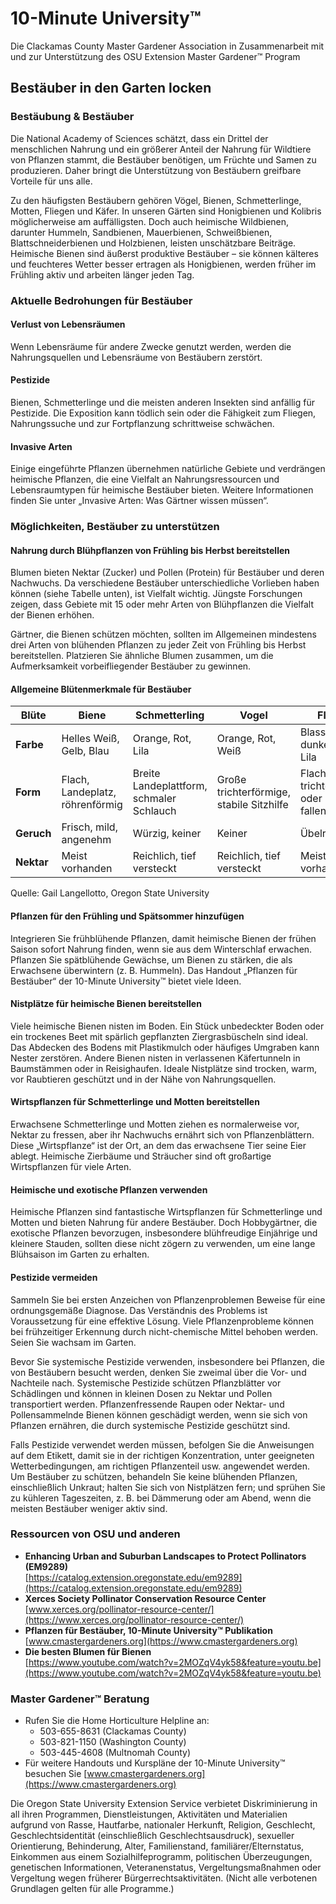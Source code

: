 # 10-Minute University™  
Die Clackamas County Master Gardener Association in Zusammenarbeit mit und zur Unterstützung des OSU Extension Master Gardener™ Program  

## Bestäuber in den Garten locken  

### Bestäubung & Bestäuber  
Die National Academy of Sciences schätzt, dass ein Drittel der menschlichen Nahrung und ein größerer Anteil der Nahrung für Wildtiere von Pflanzen stammt, die Bestäuber benötigen, um Früchte und Samen zu produzieren. Daher bringt die Unterstützung von Bestäubern greifbare Vorteile für uns alle.  

Zu den häufigsten Bestäubern gehören Vögel, Bienen, Schmetterlinge, Motten, Fliegen und Käfer. In unseren Gärten sind Honigbienen und Kolibris möglicherweise am auffälligsten. Doch auch heimische Wildbienen, darunter Hummeln, Sandbienen, Mauerbienen, Schweißbienen, Blattschneiderbienen und Holzbienen, leisten unschätzbare Beiträge. Heimische Bienen sind äußerst produktive Bestäuber – sie können kälteres und feuchteres Wetter besser ertragen als Honigbienen, werden früher im Frühling aktiv und arbeiten länger jeden Tag.  

### Aktuelle Bedrohungen für Bestäuber  

#### Verlust von Lebensräumen  
Wenn Lebensräume für andere Zwecke genutzt werden, werden die Nahrungsquellen und Lebensräume von Bestäubern zerstört.  

#### Pestizide  
Bienen, Schmetterlinge und die meisten anderen Insekten sind anfällig für Pestizide. Die Exposition kann tödlich sein oder die Fähigkeit zum Fliegen, Nahrungssuche und zur Fortpflanzung schrittweise schwächen.  

#### Invasive Arten  
Einige eingeführte Pflanzen übernehmen natürliche Gebiete und verdrängen heimische Pflanzen, die eine Vielfalt an Nahrungsressourcen und Lebensraumtypen für heimische Bestäuber bieten. Weitere Informationen finden Sie unter „Invasive Arten: Was Gärtner wissen müssen“.  

### Möglichkeiten, Bestäuber zu unterstützen  

#### Nahrung durch Blühpflanzen von Frühling bis Herbst bereitstellen  
Blumen bieten Nektar (Zucker) und Pollen (Protein) für Bestäuber und deren Nachwuchs. Da verschiedene Bestäuber unterschiedliche Vorlieben haben können (siehe Tabelle unten), ist Vielfalt wichtig. Jüngste Forschungen zeigen, dass Gebiete mit 15 oder mehr Arten von Blühpflanzen die Vielfalt der Bienen erhöhen.  

Gärtner, die Bienen schützen möchten, sollten im Allgemeinen mindestens drei Arten von blühenden Pflanzen zu jeder Zeit von Frühling bis Herbst bereitstellen. Platzieren Sie ähnliche Blumen zusammen, um die Aufmerksamkeit vorbeifliegender Bestäuber zu gewinnen.  

#### Allgemeine Blütenmerkmale für Bestäuber  
| **Blüte** | **Biene** | **Schmetterling** | **Vogel** | **Fliege** |  
|-----------|-----------|-------------------|-----------|------------|  
| **Farbe** | Helles Weiß, Gelb, Blau | Orange, Rot, Lila | Orange, Rot, Weiß | Blass, dunkelbraun, Lila |  
| **Form** | Flach, Landeplatz, röhrenförmig | Breite Landeplattform, schmaler Schlauch | Große trichterförmige, stabile Sitzhilfe | Flach, trichter- oder fallenförmig |  
| **Geruch** | Frisch, mild, angenehm | Würzig, keiner | Keiner | Übelriechend |  
| **Nektar** | Meist vorhanden | Reichlich, tief versteckt | Reichlich, tief versteckt | Meist nicht vorhanden |  

Quelle: Gail Langellotto, Oregon State University  

#### Pflanzen für den Frühling und Spätsommer hinzufügen  
Integrieren Sie frühblühende Pflanzen, damit heimische Bienen der frühen Saison sofort Nahrung finden, wenn sie aus dem Winterschlaf erwachen. Pflanzen Sie spätblühende Gewächse, um Bienen zu stärken, die als Erwachsene überwintern (z. B. Hummeln). Das Handout „Pflanzen für Bestäuber“ der 10-Minute University™ bietet viele Ideen.  

#### Nistplätze für heimische Bienen bereitstellen  
Viele heimische Bienen nisten im Boden. Ein Stück unbedeckter Boden oder ein trockenes Beet mit spärlich gepflanzten Ziergrasbüscheln sind ideal. Das Abdecken des Bodens mit Plastikmulch oder häufiges Umgraben kann Nester zerstören. Andere Bienen nisten in verlassenen Käfertunneln in Baumstämmen oder in Reisighaufen. Ideale Nistplätze sind trocken, warm, vor Raubtieren geschützt und in der Nähe von Nahrungsquellen.  

#### Wirtspflanzen für Schmetterlinge und Motten bereitstellen  
Erwachsene Schmetterlinge und Motten ziehen es normalerweise vor, Nektar zu fressen, aber ihr Nachwuchs ernährt sich von Pflanzenblättern. Diese „Wirtspflanze“ ist der Ort, an dem das erwachsene Tier seine Eier ablegt. Heimische Zierbäume und Sträucher sind oft großartige Wirtspflanzen für viele Arten.  

#### Heimische und exotische Pflanzen verwenden  
Heimische Pflanzen sind fantastische Wirtspflanzen für Schmetterlinge und Motten und bieten Nahrung für andere Bestäuber. Doch Hobbygärtner, die exotische Pflanzen bevorzugen, insbesondere blühfreudige Einjährige und kleinere Stauden, sollten diese nicht zögern zu verwenden, um eine lange Blühsaison im Garten zu erhalten.  

#### Pestizide vermeiden  
Sammeln Sie bei ersten Anzeichen von Pflanzenproblemen Beweise für eine ordnungsgemäße Diagnose. Das Verständnis des Problems ist Voraussetzung für eine effektive Lösung. Viele Pflanzenprobleme können bei frühzeitiger Erkennung durch nicht-chemische Mittel behoben werden. Seien Sie wachsam im Garten.  

Bevor Sie systemische Pestizide verwenden, insbesondere bei Pflanzen, die von Bestäubern besucht werden, denken Sie zweimal über die Vor- und Nachteile nach. Systemische Pestizide schützen Pflanzblätter vor Schädlingen und können in kleinen Dosen zu Nektar und Pollen transportiert werden. Pflanzenfressende Raupen oder Nektar- und Pollensammelnde Bienen können geschädigt werden, wenn sie sich von Pflanzen ernähren, die durch systemische Pestizide geschützt sind.  

Falls Pestizide verwendet werden müssen, befolgen Sie die Anweisungen auf dem Etikett, damit sie in der richtigen Konzentration, unter geeigneten Wetterbedingungen, am richtigen Pflanzenteil usw. angewendet werden. Um Bestäuber zu schützen, behandeln Sie keine blühenden Pflanzen, einschließlich Unkraut; halten Sie sich von Nistplätzen fern; und sprühen Sie zu kühleren Tageszeiten, z. B. bei Dämmerung oder am Abend, wenn die meisten Bestäuber weniger aktiv sind.  

### Ressourcen von OSU und anderen  
- **Enhancing Urban and Suburban Landscapes to Protect Pollinators (EM9289)**  
  [https://catalog.extension.oregonstate.edu/em9289](https://catalog.extension.oregonstate.edu/em9289)  
- **Xerces Society Pollinator Conservation Resource Center**  
  [www.xerces.org/pollinator-resource-center/](https://www.xerces.org/pollinator-resource-center/)  
- **Pflanzen für Bestäuber, 10-Minute University™ Publikation**  
  [www.cmastergardeners.org](https://www.cmastergardeners.org)  
- **Die besten Blumen für Bienen**  
  [https://www.youtube.com/watch?v=2MOZqV4yk58&feature=youtu.be](https://www.youtube.com/watch?v=2MOZqV4yk58&feature=youtu.be)  

### Master Gardener™ Beratung  
- Rufen Sie die Home Horticulture Helpline an:  
  - 503-655-8631 (Clackamas County)  
  - 503-821-1150 (Washington County)  
  - 503-445-4608 (Multnomah County)  
- Für weitere Handouts und Kurspläne der 10-Minute University™ besuchen Sie [www.cmastergardeners.org](https://www.cmastergardeners.org)  

Die Oregon State University Extension Service verbietet Diskriminierung in all ihren Programmen, Dienstleistungen, Aktivitäten und Materialien aufgrund von Rasse, Hautfarbe, nationaler Herkunft, Religion, Geschlecht, Geschlechtsidentität (einschließlich Geschlechtsausdruck), sexueller Orientierung, Behinderung, Alter, Familienstand, familiärer/Elternstatus, Einkommen aus einem Sozialhilfeprogramm, politischen Überzeugungen, genetischen Informationen, Veteranenstatus, Vergeltungsmaßnahmen oder Vergeltung wegen früherer Bürgerrechtsaktivitäten. (Nicht alle verbotenen Grundlagen gelten für alle Programme.)